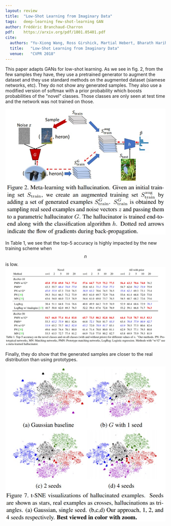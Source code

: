 ```yaml
---
layout: review
title:  "Low-Shot Learning from Imaginary Data"
tags:   deep-learning few-shot-learning GAN
author: Frédéric Branchaud-Charron
pdf:    https://arxiv.org/pdf/1801.05401.pdf
cite:
  authors: "Yu-Xiong Wang, Ross Girshick, Martial Hebert, Bharath Hariharan"
  title:   "Low-Shot Learning from Imaginary Data"
  venue:   "CVPR 2018"
---
```


This paper adapts GANs for low-shot learning. As we see in fig. 2, from the few samples they have, they use a pretrained generator to augment the dataset and they use standard methods on the augmented dataset (siamese networks, etc). They do not show any generated samples. They also use a modified version of softmax with a prior probability which boosts probabilities of the "novel" classes. Those classes are only seen at test time and the network was not trained on those.

![](/article/images/fewshotgan/fig2.jpg)

In Table 1, we see that the top-5 accuracy is highly impacted by the new training scheme when $$n$$ is low.
![](/article/images/fewshotgan/table1.jpg)

Finally, they do show that the generated samples are closer to the real distribution than using prototypes.

![](/article/images/fewshotgan/fig7.jpg)
